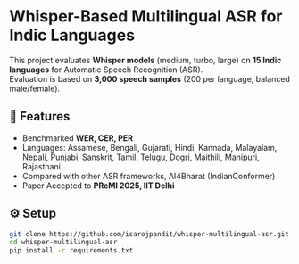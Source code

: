 
# Whisper-Based Multilingual ASR for Indic Languages

This project evaluates **Whisper models** (medium, turbo, large) on **15 Indic languages** for Automatic Speech Recognition (ASR).  
Evaluation is based on **3,000 speech samples** (200 per language, balanced male/female).  

## 📌 Features
- Benchmarked **WER, CER, PER**
- Languages: Assamese, Bengali, Gujarati, Hindi, Kannada, Malayalam, Nepali, Punjabi, Sanskrit, Tamil, Telugu, Dogri, Maithili, Manipuri, Rajasthani
- Compared with other ASR frameworks, AI4Bharat (IndianConformer)
- Paper Accepted to **PReMI 2025, IIT Delhi**

## ⚙️ Setup
```bash
git clone https://github.com/isarojpandit/whisper-multilingual-asr.git
cd whisper-multilingual-asr
pip install -r requirements.txt
